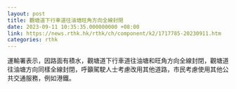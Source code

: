 ```yaml
---
layout: post
title: 觀塘道下行車道往油塘旺角方向全線封閉
date: 2023-09-11 10:35:35.000000000 +08:00
link: https://news.rthk.hk/rthk/ch/component/k2/1717785-20230911.htm
categories: rthk
---
```


運輸署表示，因路面有積水，觀塘道下行車道往油塘和旺角方向全線封閉，觀塘道往油塘方向同樣全線封閉，呼籲駕駛人士考慮改用其他道路，市民考慮使用其他公共交通服務，例如港鐵。
